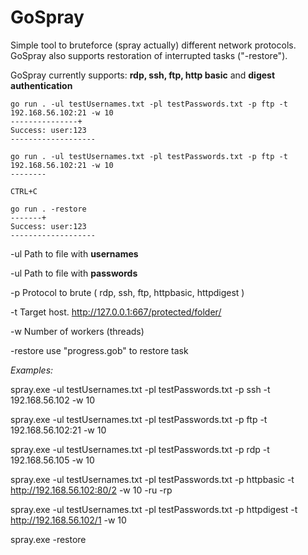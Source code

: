# GoSpray
 Simple tool to bruteforce (spray actually) different network protocols.
 GoSpray also supports restoration of interrupted tasks ("-restore").
 
 GoSpray currently supports: **rdp, ssh, ftp, http basic** and **digest authentication**


```
go run . -ul testUsernames.txt -pl testPasswords.txt -p ftp -t 192.168.56.102:21 -w 10
---------------+
Success: user:123
-------------------
```


```
go run . -ul testUsernames.txt -pl testPasswords.txt -p ftp -t 192.168.56.102:21 -w 10
--------

CTRL+C

go run . -restore
-------+
Success: user:123
-------------------
```

-ul   Path to file with **usernames**

-ul   Path to file with **passwords**

-p   Protocol to brute ( rdp, ssh, ftp, httpbasic, httpdigest )

-t   Target host. http://127.0.0.1:667/protected/folder/

-w   Number of workers (threads)

-restore use "progress.gob" to restore task



*Examples:*

spray.exe -ul testUsernames.txt -pl testPasswords.txt -p ssh -t 192.168.56.102 -w 10

spray.exe -ul testUsernames.txt -pl testPasswords.txt -p ftp -t 192.168.56.102:21 -w 10

spray.exe -ul testUsernames.txt -pl testPasswords.txt -p rdp -t 192.168.56.105 -w 10

spray.exe -ul testUsernames.txt -pl testPasswords.txt -p httpbasic -t http://192.168.56.102:80/2 -w 10 -ru -rp

spray.exe -ul testUsernames.txt -pl testPasswords.txt -p httpdigest -t http://192.168.56.102/1 -w 10


spray.exe -restore
